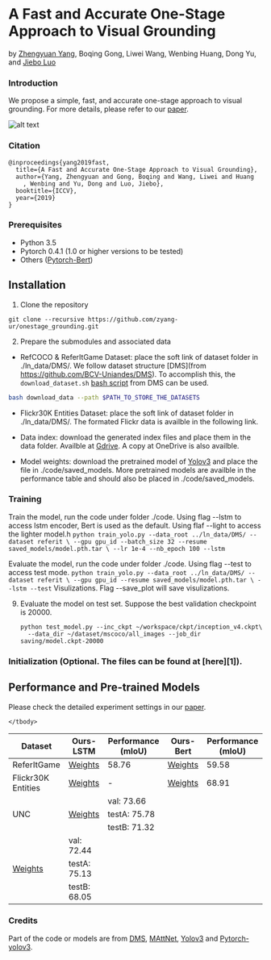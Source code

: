 <!-- ## Introduction
one-stage visual grounding; minial version
## preparation

* Python 3.5
* Pytorch 0.4 or higher
* Pytorch-Bert https://github.com/huggingface/pytorch-pretrained-BERT
* Yolov3.weights https://pjreddie.com/media/files/yolov3.weights
* Datasets


## Training
1. Dataset: place the soft link of dataset folder in code/../ln_data/DMS/...
	We follow dataset structure from https://github.com/BCV-Uniandes/DMS
2. train_yolo.py is the main training and validation file; check darknet.py and textcam_yolo.py
	for models. referit_loader.py is the used dataloader

This repo is partly built on the YOLOv3 implementation (https://github.com/eriklindernoren/PyTorch-YOLOv3) and the data loader implemented by DMS (https://github.com/BCV-Uniandes/DMS). -->


# A Fast and Accurate One-Stage Approach to Visual Grounding
by [Zhengyuan Yang](http://cs.rochester.edu/u/zyang39/), Boqing Gong, Liwei Wang, Wenbing Huang, Dong Yu, and [Jiebo Luo](http://cs.rochester.edu/u/jluo)

### Introduction
We propose a simple, fast, and accurate one-stage approach 
to visual grounding. For more details, please refer to our
[paper](https://arxiv.org/).

![alt text](http://cs.rochester.edu/u/zyang39/VG_ICCV19.jpg 
"Framework")

### Citation

    @inproceedings{yang2019fast,
      title={A Fast and Accurate One-Stage Approach to Visual Grounding},
      author={Yang, Zhengyuan and Gong, Boqing and Wang, Liwei and Huang
        , Wenbing and Yu, Dong and Luo, Jiebo},
      booktitle={ICCV},
      year={2019}
    }

### Prerequisites

* Python 3.5
* Pytorch 0.4.1 (1.0 or higher versions to be tested)
* Others ([Pytorch-Bert](https://github.com/huggingface/pytorch-pretrained-BERT))

## Installation

1. Clone the repository

```
git clone --recursive https://github.com/zyang-ur/onestage_grounding.git
```

2. Prepare the submodules and associated data

* RefCOCO & ReferItGame Dataset: place the soft link of dataset folder in ./ln_data/DMS/. We follow dataset structure [DMS](from https://github.com/BCV-Uniandes/DMS). To accomplish this, the ``download_dataset.sh`` [bash script](https://github.com/BCV-Uniandes/DMS/blob/master/download_data.sh) from DMS can be used.
```bash
bash download_data --path $PATH_TO_STORE_THE_DATASETS
```

* Flickr30K Entities Dataset: place the soft link of dataset folder in ./ln_data/DMS/. The formated Flickr data is availble in the following link.

* Data index: download the generated index files and place them in the data folder. Availble at [Gdrive](https://drive.google.com/open?id=1i9fjhZ3cmn5YOxlacGMpcxWmrNnRNU4B). A copy at OneDrive is also availble.

* Model weights: download the pretrained model of [Yolov3](https://pjreddie.com/media/files/yolov3.weights) and place the file in ./code/saved_models. More pretrained models are availble in the performance table and should also be placed in ./code/saved_models.


### Training
Train the model, run the code under folder ./code. Using flag --lstm to access lstm encoder, Bert is used as the default. 
Using flaf --light to access the lighter model.h
    ```
    python train_yolo.py --data_root ../ln_data/DMS/ --dataset referit \
      --gpu gpu_id --batch_size 32 --resume saved_models/model.pth.tar \
      --lr 1e-4 --nb_epoch 100 --lstm
    ```

Evaluate the model, run the code under folder ./code. Using flag --test to access test mode.
    ```
    python train_yolo.py --data_root ../ln_data/DMS/ --dataset referit \
      --gpu gpu_id --resume saved_models/model.pth.tar \
      --lstm --test
    ```
Visulizations. Flag --save_plot will save visulizations.

9. Evaluate the model on test set. Suppose the best validation checkpoint
is 20000.
    ```
    python test_model.py --inc_ckpt ~/workspace/ckpt/inception_v4.ckpt\
      --data_dir ~/dataset/mscoco/all_images --job_dir saving/model.ckpt-20000
    ```

### Initialization (Optional. The files can be found at [here][1]).


## Performance and Pre-trained Models
Please check the detailed experiment settings in our [paper](https://arxiv.org/).
<table>
    <thead>
        <tr>
            <th>Dataset</th>
            <th>Ours-LSTM</th>
            <th>Performance (mIoU)</th>
            <th>Ours-Bert</th>
            <th>Performance (mIoU)</th>
        </tr>
    </thead>
    <tbody>
        <tr>
            <td>ReferItGame</td>
            <td><a href="http://cs.rochester.edu/u/zyang39/">Weights</a></td>
            <td>58.76</td>
            <td><a href="http://cs.rochester.edu/u/zyang39/">Weights</a></td>
            <td>59.58</td>
        </tr>
        <tr>
            <td>Flickr30K Entities</td>
            <td><a href="http://cs.rochester.edu/u/zyang39/">Weights</a></td>
            <td>-</td>
            <td><a href="http://cs.rochester.edu/u/zyang39/">Weights</a></td>
            <td>68.91</td>
        </tr>
        <tr>
            <td rowspan=3>UNC</td>
            <td rowspan=3><a href="http://cs.rochester.edu/u/zyang39/">Weights</a></td>
            <td>val: 73.66</td>
        </tr>
        <tr>
            <td>testA: 75.78</td>
        </tr>
        <tr>
            <td>testB: 71.32</td>
        </tr>
            <td rowspan=3><a href="http://cs.rochester.edu/u/zyang39/">Weights</a></td>
            <td>val: 72.44</td>
        </tr>
        <tr>
            <td>testA: 75.13</td>
        </tr>
        <tr>
            <td>testB: 68.05</td>
        </tr>

    </tbody>
</table>


### Credits
Part of the code or models are from 
[DMS](https://github.com/BCV-Uniandes/DMS),
[MAttNet](https://github.com/lichengunc/MAttNet),
[Yolov3](https://pjreddie.com/darknet/yolo/) and
[Pytorch-yolov3](https://github.com/eriklindernoren/PyTorch-YOLOv3).
